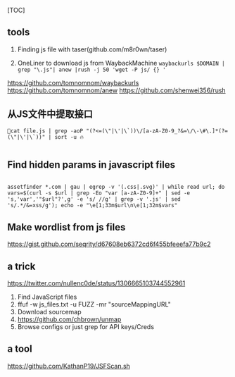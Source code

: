 
[TOC]

## tools

1. Finding js file with taser(github.com/m8r0wn/taser)    

2. OneLiner to download js from WaybackMachine
`waybackurls $DOMAIN | grep "\.js"| anew |rush -j 50 'wget -P js/ {} '`

https://github.com/tomnomnom/waybackurls
https://github.com/tomnomnom/anew
https://github.com/shenwei356/rush



## 从JS文件中提取接口
```shell
🧨cat file.js | grep -aoP "(?<=(\"|\'|\`))\/[a-zA-Z0-9_?&=\/\-\#\.]*(?=(\"|\'|\`))" | sort -u 🔥


```

## Find hidden params in javascript files

```shell

assetfinder *.com | gau | egrep -v '(.css|.svg)' | while read url; do vars=$(curl -s $url | grep -Eo "var [a-zA-Z0-9]+" | sed -e 's,'var','"$url"?',g' -e 's/ //g' | grep -v '.js' | sed 's/.*/&=xss/g'); echo -e "\e[1;33m$url\n\e[1;32m$vars"
```

## Make wordlist from js files

https://gist.github.com/seqrity/d67608eb6372cd6f455bfeeefa77b9c2



## a trick
https://twitter.com/nullenc0de/status/1306665103744552961

1) Find JavaScript files
2) ffuf -w js_files.txt -u FUZZ -mr "sourceMappingURL"
3) Download sourcemap
4) https://github.com/chbrown/unmap
5) Browse configs or just grep for API keys/Creds

## a tool
https://github.com/KathanP19/JSFScan.sh



